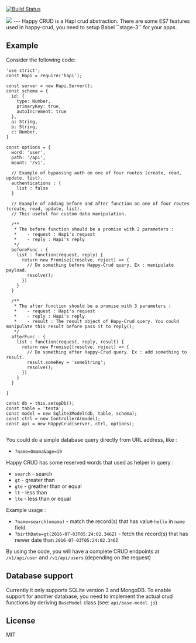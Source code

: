 [![Build Status](https://travis-ci.org/KodeKreatif/happy-crud.svg?branch=master)](https://travis-ci.org/KodeKreatif/happy-crud)

<img src="https://cloud.githubusercontent.com/assets/2534060/14002981/0cfda8ce-f182-11e5-888f-31d76ebae7e3.png">
---
Happy CRUD is a Hapi crud abstraction. There are some ES7 features used in happy-crud, you need to setup Babel ``stage-3`` for your apps.

## Example
Consider the following code:

```
'use strict';
const Hapi = require('hapi');

const server = new Hapi.Server();
const schema = {
  id: {
    type: Number,
    primaryKey: true,
    autoIncrement: true
  },
  a: String,
  b: String,
  c: Number,
}

const options = {
  word: 'user',
  path: '/api',
  mount: '/v1',

  // Example of bypassing auth on one of four routes (create, read, update, list).
  authentications : {
    list : false
  }

  // Example of adding before and after function on one of four routes (create, read, update, list).
  // This useful for custom data manipulation.

  /**
   * The before function should be a promise with 2 parameters :
   *    - request : Hapi's request
   *    - reply : Hapi's reply
   */
  beforeFunc : {
    list : function(request, reply) {
      return new Promise((resolve, reject) => {
        // Do something before Happy-Crud query. Ex : manipulate payload.
        resolve();
      })
    }
  }

  /**
   * The after function should be a promise with 3 parameters :
   *    - request : Hapi's request
   *    - reply : Hapi's reply
   *    - result : The result object of Hapy-Crud query. You could manipulate this result before pass it to reply();
   */
  afterFunc : {
    list : function(request, reply, result) {
      return new Promise((resolve, reject) => {
        // Do something after Happy-Crud query. Ex : add something to result.
        result.someKey = 'someString';
        resolve();
      })
    }
  }

}

const db = this.setupDb();
const table = 'testa';
const model = new Sqlite3Model(db, table, schema);
const ctrl = new ControllerA(model);
const api = new HappyCrud(server, ctrl, options);


```

You could do a simple database query directly from URL address, like :

- `?name=Omama&age=19`

Happy CRUD has some reserved words that used as helper in query :

- `search` - search
- `gt` - greater than
- `gte` - greather than or equal
- `lt` - less than
- `lte` - less than or equal

Example usage :

- `?name=search(omama)` - match the record(s) that has value `hello` in `name` field.
- `?birthDate=gt(2016-07-03T05:24:02.346Z)` - fetch the record(s) that has newer date than `2016-07-03T05:24:02.346Z`

By using the code, you will have a complete CRUD endpoints at `/v1/api/user` and `/v1/api/users` (depending on the request)

## Database support

Currently it only supports SQLite version 3 and MongoDB. To enable support for another database, you need to implement the actual crud functions by deriving `BaseModel` class (see: `api/base-model.js`)

## License

MIT
